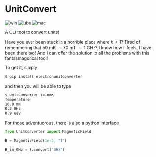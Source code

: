 # UnitConvert

![win](https://github.com/LorenzoPeri17/electronunitconverter/actions/workflows/Windows.yaml/badge.svg)
![ubu](https://github.com/LorenzoPeri17/electronunitconverter/actions/workflows/Ubuntu.yaml/badge.svg)
![mac](https://github.com/LorenzoPeri17/electronunitconverter/actions/workflows/macOS.yaml/badge.svg)

A CLI tool to convert units!

Have you ever been stuck in a horrible place where $\hbar \neq 1$?
Tired of remembering that $50$ mK $\sim 70$ mT $\sim 1$ GHz?
I know how it feels, I have been there too! And I can offer the solution to all the problems with this fantasmagorical tool!

To get it, simply

``` bash
$ pip install electronunitconverter
```

and then you will be able to type 

``` bash
$ UnitConverter T=10mK
Temperature
10.0 mK
0.2 GHz
0.9 ueV
```

For those adventuorous, there is also a python interface

``` python
from UnitConverter import MagneticField

B = MagneticField(1e-3, "T")

B_in_GHz = B.convert("GHz")
```
